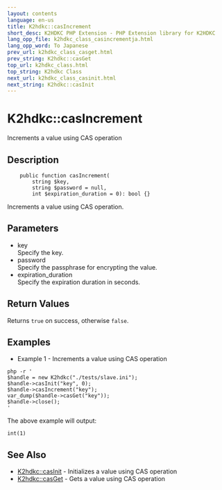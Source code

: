 ```yaml
---
layout: contents
language: en-us
title: K2hdkc::casIncrement
short_desc: K2HDKC PHP Extension - PHP Extension library for K2HDKC
lang_opp_file: k2hdkc_class_casincrementja.html
lang_opp_word: To Japanese
prev_url: k2hdkc_class_casget.html
prev_string: K2hdkc::casGet
top_url: k2hdkc_class.html
top_string: K2hdkc Class
next_url: k2hdkc_class_casinit.html
next_string: K2hdkc::casInit
---
```


# K2hdkc::casIncrement
Increments a value using CAS operation

## Description

```
    public function casIncrement(
        string $key,
        string $password = null,
        int $expiration_duration = 0): bool {}
```

Increments a value using CAS operation.


## Parameters
- key  
Specify the key.
- password  
Specify the passphrase for encrypting the value.
- expiration_duration  
Specify the expiration duration in seconds.


## Return Values
Returns `true` on success, otherwise `false`. 


## Examples
- Example 1 - Increments a value using CAS operation

```
php -r '
$handle = new K2hdkc("./tests/slave.ini");
$handle->casInit("key", 0);
$handle->casIncrement("key");
var_dump($handle->casGet("key"));
$handle->close();
'
```

The above example will output:

```
int(1)
```


## See Also
- [K2hdkc::casInit](k2hdkc_class_casinit.html) - Initializes a value using CAS operation
- [K2hdkc::casGet](k2hdkc_class_casget.html) - Gets a value using CAS operation
